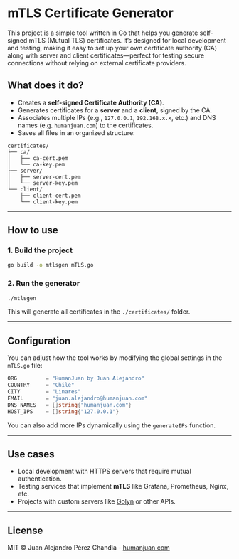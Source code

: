 # mTLS Certificate Generator

This project is a simple tool written in Go that helps you generate self-signed mTLS (Mutual TLS) certificates. It’s designed for local development and testing, making it easy to set up your own certificate authority (CA) along with server and client certificates—perfect for testing secure connections without relying on external certificate providers.
## What does it do?

- Creates a **self-signed Certificate Authority (CA)**.
- Generates certificates for a **server** and a **client**, signed by the CA.
- Associates multiple IPs (e.g., `127.0.0.1`, `192.168.x.x`, etc.) and DNS names (e.g. `humanjuan.com`) to the certificates.
- Saves all files in an organized structure:

```
certificates/
├── ca/
│   ├── ca-cert.pem
│   └── ca-key.pem
├── server/
│   ├── server-cert.pem
│   └── server-key.pem
└── client/
    ├── client-cert.pem
    └── client-key.pem
```

---

## How to use

### 1. Build the project

```bash
go build -o mtlsgen mTLS.go
```

### 2. Run the generator

```bash
./mtlsgen
```

This will generate all certificates in the `./certificates/` folder.

---

## Configuration
You can adjust how the tool works by modifying the global settings in the `mTLS.go` file:

```go
ORG         = "HumanJuan by Juan Alejandro"
COUNTRY     = "Chile"
CITY        = "Linares"
EMAIL       = "juan.alejandro@humanjuan.com"
DNS_NAMES   = []string{"humanjuan.com"}
HOST_IPS    = []string{"127.0.0.1"}
```

You can also add more IPs dynamically using the `generateIPs` function.

---

## Use cases

- Local development with HTTPS servers that require mutual authentication.
- Testing services that implement **mTLS** like Grafana, Prometheus, Nginx, etc.
- Projects with custom servers like [Golyn](https://github.com/jpengineer/golyn) or other APIs.

---

## License

MIT © Juan Alejandro Pérez Chandia - [humanjuan.com](https://humanjuan.com)